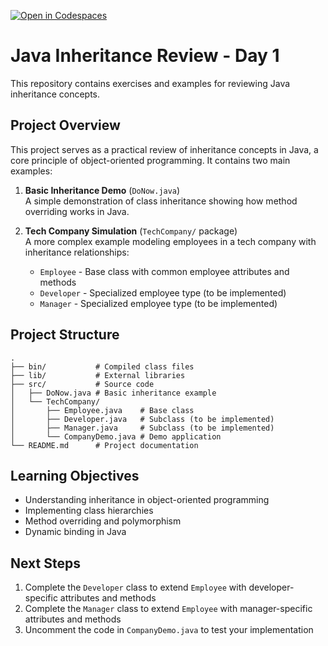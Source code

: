 [![Open in Codespaces](https://classroom.github.com/assets/launch-codespace-2972f46106e565e64193e422d61a12cf1da4916b45550586e14ef0a7c637dd04.svg)](https://classroom.github.com/open-in-codespaces?assignment_repo_id=19017774)
# Java Inheritance Review - Day 1

This repository contains exercises and examples for reviewing Java inheritance concepts.

## Project Overview

This project serves as a practical review of inheritance concepts in Java, a core principle of object-oriented programming. It contains two main examples:

1. **Basic Inheritance Demo** (`DoNow.java`)  
   A simple demonstration of class inheritance showing how method overriding works in Java.

2. **Tech Company Simulation** (`TechCompany/` package)  
   A more complex example modeling employees in a tech company with inheritance relationships:
   - `Employee` - Base class with common employee attributes and methods
   - `Developer` - Specialized employee type (to be implemented)
   - `Manager` - Specialized employee type (to be implemented)

## Project Structure

```
.
├── bin/           # Compiled class files
├── lib/           # External libraries
├── src/           # Source code
│   ├── DoNow.java # Basic inheritance example
│   └── TechCompany/
│       ├── Employee.java    # Base class
│       ├── Developer.java   # Subclass (to be implemented)
│       ├── Manager.java     # Subclass (to be implemented)
│       └── CompanyDemo.java # Demo application
└── README.md      # Project documentation
```

## Learning Objectives

- Understanding inheritance in object-oriented programming
- Implementing class hierarchies
- Method overriding and polymorphism
- Dynamic binding in Java

## Next Steps

1. Complete the `Developer` class to extend `Employee` with developer-specific attributes and methods
2. Complete the `Manager` class to extend `Employee` with manager-specific attributes and methods
3. Uncomment the code in `CompanyDemo.java` to test your implementation
